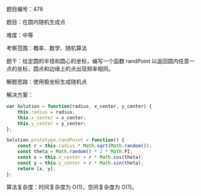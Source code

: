 题目编号：478

题目：在圆内随机生成点

难度：中等

考察范围：概率、数学、随机算法

题干：给定圆的半径和圆心的坐标，编写一个函数 randPoint 以返回圆内任意一点的坐标，圆点和边缘上的点出现频率相同。

解题思路：使用极坐标生成随机点

解决方案：

```javascript
var Solution = function(radius, x_center, y_center) {
    this.radius = radius;
    this.x_center = x_center;
    this.y_center = y_center;
};

Solution.prototype.randPoint = function() {
    const r = this.radius * Math.sqrt(Math.random());
    const theta = Math.random() * 2 * Math.PI;
    const x = this.x_center + r * Math.cos(theta);
    const y = this.y_center + r * Math.sin(theta);
    return [x, y];
};
```

算法复杂度：时间复杂度为 O(1)，空间复杂度为 O(1)。
